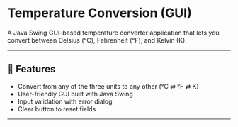 # Temperature Conversion (GUI)

A Java Swing GUI-based temperature converter application that lets you convert between Celsius (°C), Fahrenheit (°F), and Kelvin (K).

---

## 🧰 Features

- Convert from any of the three units to any other (°C ⇄ °F ⇄ K)  
- User-friendly GUI built with Java Swing  
- Input validation with error dialog  
- Clear button to reset fields  

---
